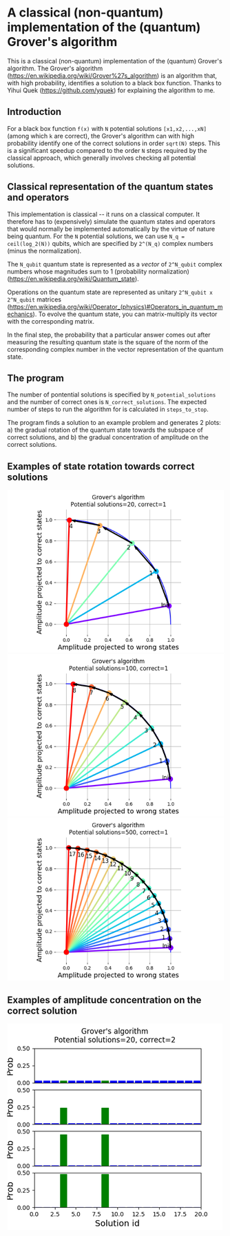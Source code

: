 # A classical (non-quantum) implementation of the (quantum) Grover's algorithm

This is a classical (non-quantum) implementation of the (quantum) Grover's algorithm. The Grover's algorithm (https://en.wikipedia.org/wiki/Grover%27s_algorithm) is an algorithm that, with high probability, identifies a solution to a black box function. Thanks to Yihui Quek (https://github.com/yquek) for explaining the algorithm to me.

## Introduction
For a black box function `f(x)` with `N` potential solutions `[x1,x2,...,xN]` (among which `k` are correct), the Grover's algorithm can with high probability identify one of the correct solutions in order `sqrt(N)` steps. This is a significant speedup compared to the order `N` steps required by the classical approach, which generally involves checking all potential solutions.

## Classical representation of the quantum states and operators
This implementation is classical -- it runs on a classical computer. It therefore has to (expensively) simulate the quantum states and operators that would normally be implemented automatically by the virtue of nature being quantum. For the `N` potential solutions, we can use `N_q = ceil(log_2(N))` qubits, which are specified by `2^(N_q)` complex numbers (minus the normalization).

The `N_qubit` quantum state is represented as a *vector* of `2^N_qubit` complex numbers whose magnitudes sum to 1 (probability normalization) (https://en.wikipedia.org/wiki/Quantum_state).

Operations on the quantum state are represented as unitary `2^N_qubit x 2^N_qubit` matrices (https://en.wikipedia.org/wiki/Operator_(physics)#Operators_in_quantum_mechanics). To evolve the quantum state, you can matrix-multiply its vector with the corresponding matrix.

In the final step, the probability that a particular answer comes out after measuring the resulting quantum state is the square of the norm of the corresponding complex number in the vector representation of the quantum state.

## The program
The number of pontential solutions is specified by `N_potential_solutions` and the number of correct ones is `N_correct_solutions`. The expected number of steps to run the algorithm for is calculated in `steps_to_stop`. 

The program finds a solution to an example problem and generates 2 plots: a) the gradual rotation of the quantum state towards the subspace of correct solutions, and b) the gradual concentration of amplitude on the correct solutions.   

## Examples of state rotation towards correct solutions
![State rotation, example 1](grovers_rotation_20_1.png)
![State rotation, example 2](grovers_rotation_100_1.png)
![State rotation, example 2](grovers_rotation_500_1.png)

## Examples of amplitude concentration on the correct solution
![Amplitude concentration, example 1](grovers_probs_20_2.png)




